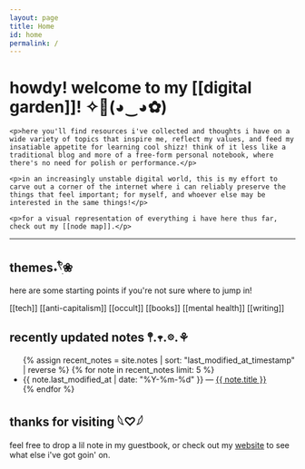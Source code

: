 ```yaml
---
layout: page
title: Home
id: home
permalink: /
---
```


<div class="home-welcome">
  <div class="welcome-img"></div>

  <div>
    <h1>howdy! welcome to my [[digital garden]]! ✧🦋(◕‿◕✿)</h1>

    <p>here you'll find resources i've collected and thoughts i have on a wide variety of topics that inspire me, reflect my values, and feed my insatiable appetite for learning cool shizz! think of it less like a traditional blog and more of a free-form personal notebook, where there's no need for polish or performance.</p>

    <p>in an increasingly unstable digital world, this is my effort to carve out a corner of the internet where i can reliably preserve the things that feel important; for myself, and whoever else may be interested in the same things!</p>

    <p>for a visual representation of everything i have here thus far, check out my [[node map]].</p>

  </div>
</div>

<hr>

<div class="home-links">
  <div>
    <h2>themes˖𓍢ִ໋❀</h2>
    <p>here are some starting points if you're not sure where to jump in!</p>
    <p>[[tech]] [[anti-capitalism]] [[occult]] [[books]] [[mental health]] [[writing]]</p>
  </div>

  <div>
    <h2>recently updated notes 𖤣.𖥧.𖡼.⚘</h2>
    <ul>
      {% assign recent_notes = site.notes | sort: "last_modified_at_timestamp" | reverse %}
      {% for note in recent_notes limit: 5 %}
        <li>
          {{ note.last_modified_at | date: "%Y-%m-%d" }} — <a class="internal-link" href="{{ site.baseurl }}{{ note.url }}">{{ note.title }}</a>
        </li>
      {% endfor %}
    </ul>
  </div>

  <div>
    <h2>thanks for visiting 𓆩♡𓆪</h2>
    <p>feel free to drop a lil note in my guestbook, or check out my <a href="https://www.haleytibbitts.com">website</a> to see what else i've got goin' on.</p>
  </div>

  <div class="links-img"></div>
</div>
